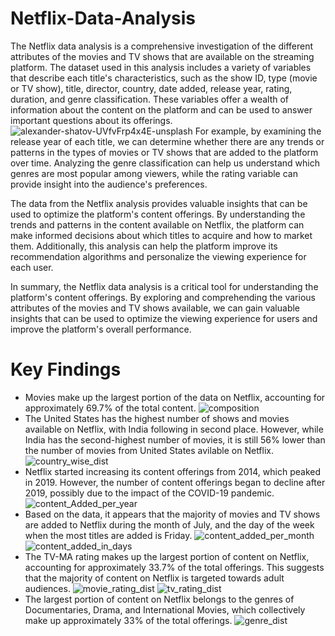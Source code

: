 # Netflix-Data-Analysis

The Netflix data analysis is a comprehensive investigation of the different attributes of the movies and TV shows that are available on the streaming platform. The dataset used in this analysis includes a variety of variables that describe each title's characteristics, such as the show ID, type (movie or TV show), title, director, country, date added, release year, rating, duration, and genre classification. These variables offer a wealth of information about the content on the platform and can be used to answer important questions about its offerings.
![alexander-shatov-UVfvFrp4x4E-unsplash](https://user-images.githubusercontent.com/120264399/233321572-9da8e304-c5e3-49dc-9391-21a355fcc934.jpg)
For example, by examining the release year of each title, we can determine whether there are any trends or patterns in the types of movies or TV shows that are added to the platform over time. Analyzing the genre classification can help us understand which genres are most popular among viewers, while the rating variable can provide insight into the audience's preferences.

The data from the Netflix analysis provides valuable insights that can be used to optimize the platform's content offerings. By understanding the trends and patterns in the content available on Netflix, the platform can make informed decisions about which titles to acquire and how to market them. Additionally, this analysis can help the platform improve its recommendation algorithms and personalize the viewing experience for each user.

In summary, the Netflix data analysis is a critical tool for understanding the platform's content offerings. By exploring and comprehending the various attributes of the movies and TV shows available, we can gain valuable insights that can be used to optimize the viewing experience for users and improve the platform's overall performance.

# Key Findings

* Movies make up the largest portion of the data on Netflix, accounting for approximately 69.7% of the total content.
   ![composition](https://user-images.githubusercontent.com/120264399/233318179-f3c31a92-bfcd-4245-9462-6f5181b1f4a0.png)
* The United States has the highest number of shows and movies available on Netflix, with India following in second place. However, while India has the second-highest number of movies, it is still 56% lower than the number of movies from United States avilable on Netflix. 
  ![country_wise_dist](https://user-images.githubusercontent.com/120264399/233320032-dbce1b54-1d3e-4ae1-8d19-2f47ce1bc469.png)
* Netflix started increasing its content offerings from 2014, which peaked in 2019. However, the number of content offerings began to decline after 2019, possibly due to the impact of the COVID-19 pandemic.
  ![content_Added_per_year](https://user-images.githubusercontent.com/120264399/233318933-5e37650a-81f9-4953-9e57-c371691e8221.png)
* Based on the data, it appears that the majority of movies and TV shows are added to Netflix during the month of July, and the day of the week when the most titles are added is Friday.
![content_added_per_month](https://user-images.githubusercontent.com/120264399/233320291-551b6a4d-080f-461e-91a6-652fe1e6cd88.png)
![content_added_in_days](https://user-images.githubusercontent.com/120264399/233318517-a1382ea5-f379-42f6-9e34-dbfac1d966be.png)
* The TV-MA rating makes up the largest portion of content on Netflix, accounting for approximately 33.7% of the total offerings. This suggests that the majority of content on Netflix is targeted towards adult audiences.
![movie_rating_dist](https://user-images.githubusercontent.com/120264399/233320537-ae461b5d-c688-44d4-b859-687b868a0cd1.png)
![tv_rating_dist](https://user-images.githubusercontent.com/120264399/233320883-09d7297b-b6d1-4909-aca7-d07101888c08.png)
* The largest portion of content on Netflix belongs to the genres of Documentaries, Drama, and International Movies, which collectively make up approximately 33% of the total offerings.
![genre_dist](https://user-images.githubusercontent.com/120264399/233321025-a023e817-7952-43db-adc0-e0b298e18710.png)
